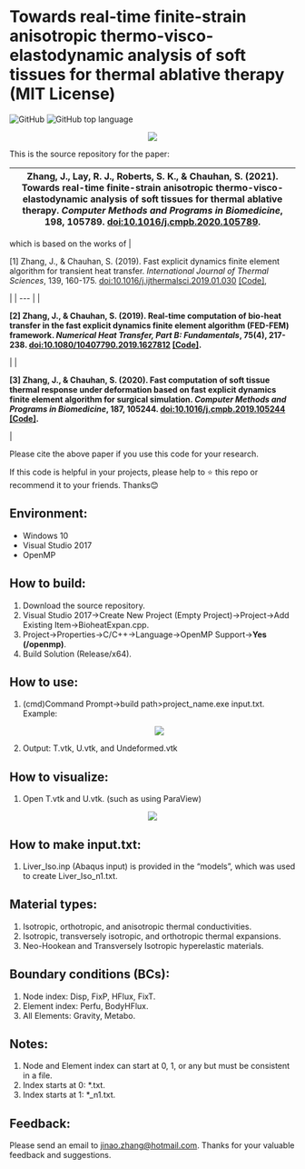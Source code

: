 # Towards real-time finite-strain anisotropic thermo-visco-elastodynamic analysis of soft tissues for thermal ablative therapy (MIT License)
![GitHub](https://img.shields.io/github/license/jinaojakezhang/FEDFEMBioheatExpan)
![GitHub top language](https://img.shields.io/github/languages/top/jinaojakezhang/FEDFEMBioheatExpan)
<p align="center"><img src="https://user-images.githubusercontent.com/93865598/147813613-65d309fe-5f16-45ef-abaa-1f720c446608.PNG"></p>
This is the source repository for the paper:

| Zhang, J., Lay, R. J., Roberts, S. K., & Chauhan, S. (2021). Towards real-time finite-strain anisotropic thermo-visco-elastodynamic analysis of soft tissues for thermal ablative therapy. *Computer Methods and Programs in Biomedicine*, 198, 105789. [doi:10.1016/j.cmpb.2020.105789](https://www.sciencedirect.com/science/article/abs/pii/S0169260720316229). |
| --- |

which is based on the works of
| <p align="left">[1] Zhang, J., & Chauhan, S. (2019). Fast explicit dynamics finite element algorithm for transient heat transfer. *International Journal of Thermal Sciences*, 139, 160-175. [doi:10.1016/j.ijthermalsci.2019.01.030](https://www.sciencedirect.com/science/article/abs/pii/S1290072918317186) [[Code]](https://github.com/jinaojakezhang/FEDFEM),</p> |
| --- |
| <p align="left">**[2] Zhang, J., & Chauhan, S. (2019). Real-time computation of bio-heat transfer in the fast explicit dynamics finite element algorithm (FED-FEM) framework. *Numerical Heat Transfer, Part B: Fundamentals*, 75(4), 217-238. [doi:10.1080/10407790.2019.1627812](https://www.tandfonline.com/doi/abs/10.1080/10407790.2019.1627812) [[Code]](https://github.com/jinaojakezhang/FEDFEMBioheat).**</p> |
| <p align="left">**[3] Zhang, J., & Chauhan, S. (2020). Fast computation of soft tissue thermal response under deformation based on fast explicit dynamics finite element algorithm for surgical simulation. *Computer Methods and Programs in Biomedicine*, 187, 105244. [doi:10.1016/j.cmpb.2019.105244](https://www.sciencedirect.com/science/article/abs/pii/S0169260719311344) [[Code]](https://github.com/jinaojakezhang/FEDFEMBioheatDeform).**</p> |

Please cite the above paper if you use this code for your research.

If this code is helpful in your projects, please help to :star: this repo or recommend it to your friends. Thanks:blush:
## Environment:
- Windows 10
- Visual Studio 2017
-	OpenMP
## How to build:
1.	Download the source repository.
2.	Visual Studio 2017->Create New Project (Empty Project)->Project->Add Existing Item->BioheatExpan.cpp.
3.	Project->Properties->C/C++->Language->OpenMP Support->**Yes (/openmp)**.
4.	Build Solution (Release/x64).
## How to use:
1.	(cmd)Command Prompt->build path>project_name.exe input.txt. Example: <p align="center"><img src="https://user-images.githubusercontent.com/93865598/154496234-d17d1bc6-104e-4f85-a8d8-7d1df891283d.PNG"></p>
2.	Output: T.vtk, U.vtk, and Undeformed.vtk
## How to visualize:
1.	Open T.vtk and U.vtk. (such as using ParaView)
<p align="center"><img src="https://user-images.githubusercontent.com/93865598/154498494-fee77c78-531c-45f0-9bdc-f3bc016da88c.PNG"></p>

## How to make input.txt:
1.	Liver_Iso.inp (Abaqus input) is provided in the “models”, which was used to create Liver_Iso_n1.txt.
## Material types:
1.	Isotropic, orthotropic, and anisotropic thermal conductivities.
2.	Isotropic, transversely isotropic, and orthotropic thermal expansions.
3.	Neo-Hookean and Transversely Isotropic hyperelastic materials.
## Boundary conditions (BCs):
1.	Node index: Disp, FixP, HFlux, FixT.
2.	Element index: Perfu, BodyHFlux.
3.	All Elements: Gravity, Metabo.
## Notes:
1.	Node and Element index can start at 0, 1, or any but must be consistent in a file.
2.	Index starts at 0: *.txt.
3.	Index starts at 1: *_n1.txt.
## Feedback:
Please send an email to jinao.zhang@hotmail.com. Thanks for your valuable feedback and suggestions.
